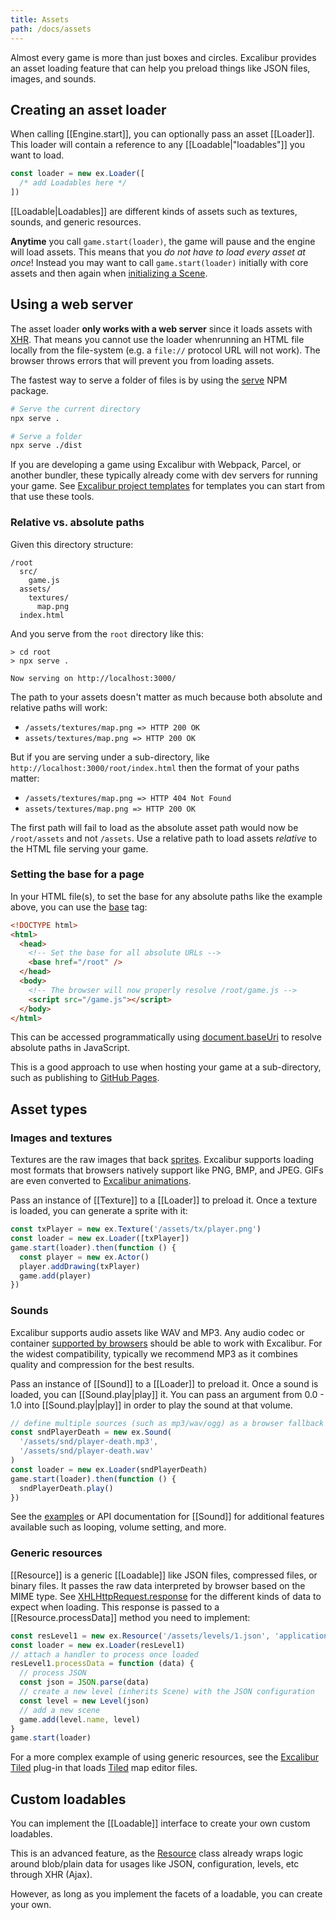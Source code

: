 ```yaml
---
title: Assets
path: /docs/assets
---
```


Almost every game is more than just boxes and circles. Excalibur provides an asset loading feature that can help you preload things like JSON files, images, and sounds.

## Creating an asset loader

When calling [[Engine.start]], you can optionally pass an asset [[Loader]]. This loader will contain a reference to any [[Loadable|"loadables"]] you want to load.

```ts
const loader = new ex.Loader([
  /* add Loadables here */
])
```

[[Loadable|Loadables]] are different kinds of assets such as textures, sounds, and generic resources.

<docs-note>**Anytime** you call `game.start(loader)`, the game will pause and the engine will load assets. This means that you _do not have to load every asset at once_! Instead you may want to call `game.start(loader)` initially with core assets and then again when [initializing a Scene](/docs/scenes#initialization).</docs-note>

## Using a web server

The asset loader **only works with a web server** since it loads assets with [XHR](https://developer.mozilla.org/en-US/docs/Web/API/XMLHttpRequest). That means you cannot use the loader whenrunning an HTML file locally from the file-system (e.g. a `file://` protocol URL will not work). The browser throws errors that will prevent you from loading assets.

The fastest way to serve a folder of files is by using the [serve](https://npmjs.org/package/serve) NPM package.

```bash
# Serve the current directory
npx serve .

# Serve a folder
npx serve ./dist
```

If you are developing a game using Excalibur with Webpack, Parcel, or another bundler, these typically already come with dev servers for running your game. See [Excalibur project templates](/docs/installation#example-project-templates) for templates you can start from that use these tools.

### Relative vs. absolute paths

Given this directory structure:

```
/root
  src/
    game.js
  assets/
    textures/
      map.png
  index.html
```

And you serve from the `root` directory like this:

```
> cd root
> npx serve .

Now serving on http://localhost:3000/
```

The path to your assets doesn't matter as much because both absolute and relative paths will work:

- `/assets/textures/map.png => HTTP 200 OK`
- `assets/textures/map.png => HTTP 200 OK`

But if you are serving under a sub-directory, like `http://localhost:3000/root/index.html` then the format of your paths matter:

- `/assets/textures/map.png => HTTP 404 Not Found`
- `assets/textures/map.png => HTTP 200 OK`

The first path will fail to load as the absolute asset path would now be `/root/assets` and not `/assets`. Use a relative path to load assets _relative_ to the HTML file serving your game.

### Setting the base for a page

In your HTML file(s), to set the base for any absolute paths like the example above, you can use the [base](https://developer.mozilla.org/en-US/docs/Web/HTML/Element/base) tag:

```html
<!DOCTYPE html>
<html>
  <head>
    <!-- Set the base for all absolute URLs -->
    <base href="/root" />
  </head>
  <body>
    <!-- The browser will now properly resolve /root/game.js -->
    <script src="/game.js"></script>
  </body>
</html>
```

This can be accessed programmatically using [document.baseUri](https://developer.mozilla.org/en-US/docs/Web/API/Node/baseURI) to resolve absolute paths in JavaScript.

This is a good approach to use when hosting your game at a sub-directory, such as publishing to [GitHub Pages](https://pages.github.com/).

## Asset types

### Images and textures

Textures are the raw images that back [sprites](/docs/drawings#sprites). Excalibur supports loading most formats that browsers natively support like PNG, BMP, and JPEG. GIFs are even converted to [Excalibur animations](/docs/drawings#animations).

Pass an instance of [[Texture]] to a [[Loader]] to preload it. Once a texture
is loaded, you can generate a sprite with it:

```js
const txPlayer = new ex.Texture('/assets/tx/player.png')
const loader = new ex.Loader([txPlayer])
game.start(loader).then(function () {
  const player = new ex.Actor()
  player.addDrawing(txPlayer)
  game.add(player)
})
```

### Sounds

Excalibur supports audio assets like WAV and MP3. Any audio codec or container [supported by browsers](https://developer.mozilla.org/en-US/docs/Web/Media/Formats/Audio_codecs) should be able to work with Excalibur. For the widest compatibility, typically we recommend MP3 as it combines quality and compression for the best results.

Pass an instance of [[Sound]] to a [[Loader]] to preload it. Once a sound
is loaded, you can [[Sound.play|play]] it. You can pass an argument from 0.0 - 1.0
into [[Sound.play|play]] in order to play the sound at that volume.

```js
// define multiple sources (such as mp3/wav/ogg) as a browser fallback
const sndPlayerDeath = new ex.Sound(
  '/assets/snd/player-death.mp3',
  '/assets/snd/player-death.wav'
)
const loader = new ex.Loader(sndPlayerDeath)
game.start(loader).then(function () {
  sndPlayerDeath.play()
})
```

See the [examples](https://excaliburjs.com/examples/?path=/docs/audio) or API documentation for [[Sound]] for additional features available such as looping, volume setting, and more.

<docs-example story="audio"></docs-example>

### Generic resources

[[Resource]] is a generic [[Loadable]] like JSON files, compressed files, or binary files. It passes the raw data interpreted by browser based on the MIME type. See [XHLHttpRequest.response](https://developer.mozilla.org/en-US/docs/Web/API/XMLHttpRequest/response) for the different kinds of data to expect when loading. This response is passed to a [[Resource.processData]] method you need to implement:

```js
const resLevel1 = new ex.Resource('/assets/levels/1.json', 'application/json')
const loader = new ex.Loader(resLevel1)
// attach a handler to process once loaded
resLevel1.processData = function (data) {
  // process JSON
  const json = JSON.parse(data)
  // create a new level (inherits Scene) with the JSON configuration
  const level = new Level(json)
  // add a new scene
  game.add(level.name, level)
}
game.start(loader)
```

For a more complex example of using generic resources, see the [Excalibur Tiled](https://github.com/excaliburjs/excalibur-tiled) plug-in that loads [Tiled](https://www.mapeditor.org/) map editor files.

## Custom loadables

You can implement the [[Loadable]] interface to create your own custom loadables.

This is an advanced feature, as the [Resource](#generic-resources) class already wraps logic around
blob/plain data for usages like JSON, configuration, levels, etc through XHR (Ajax).

However, as long as you implement the facets of a loadable, you can create your
own.
